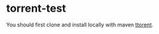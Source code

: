 # torrent-test

You should first clone and install locally with maven [ttorent](https://github.com/mpetazzoni/ttorrent/).
